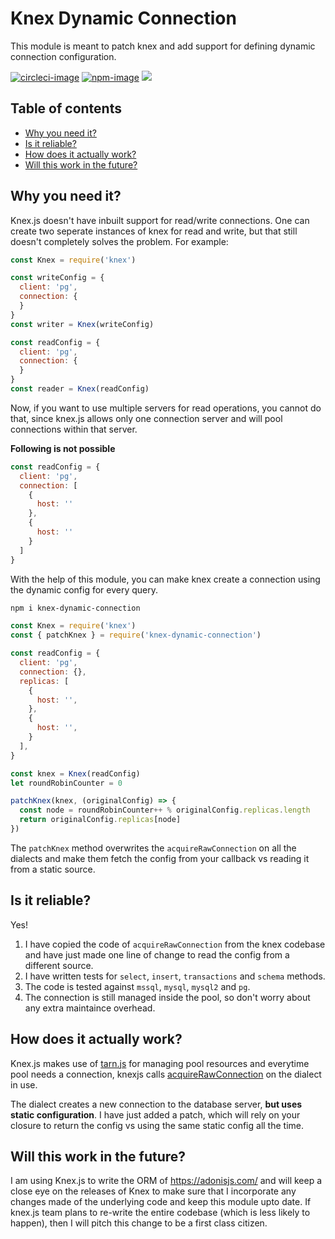 # Knex Dynamic Connection

This module is meant to patch knex and add support for defining dynamic connection configuration.

[![circleci-image]][circleci-url] [![npm-image]][npm-url] ![](https://img.shields.io/badge/Typescript-294E80.svg?style=for-the-badge&logo=typescript)

<!-- START doctoc generated TOC please keep comment here to allow auto update -->
<!-- DON'T EDIT THIS SECTION, INSTEAD RE-RUN doctoc TO UPDATE -->
## Table of contents

- [Why you need it?](#why-you-need-it)
- [Is it reliable?](#is-it-reliable)
- [How does it actually work?](#how-does-it-actually-work)
- [Will this work in the future?](#will-this-work-in-the-future)

<!-- END doctoc generated TOC please keep comment here to allow auto update -->

## Why you need it?
Knex.js doesn't have inbuilt support for read/write connections. One can create two seperate instances of knex for read and write, but that still doesn't completely solves the problem. For example:

```js
const Knex = require('knex')

const writeConfig = {
  client: 'pg',
  connection: {
  }
}
const writer = Knex(writeConfig)

const readConfig = {
  client: 'pg',
  connection: {
  }
}
const reader = Knex(readConfig)
```

Now, if you want to use multiple servers for read operations, you cannot do that, since knex.js allows only one connection server and will pool connections within that server.

**Following is not possible**

```js
const readConfig = {
  client: 'pg',
  connection: [
    {
      host: ''
    },
    {
      host: ''
    }
  ]
}
```

With the help of this module, you can make knex create a connection using the dynamic config for every query.

```sh
npm i knex-dynamic-connection
```

```js
const Knex = require('knex')
const { patchKnex } = require('knex-dynamic-connection')

const readConfig = {
  client: 'pg',
  connection: {},
  replicas: [
    {
      host: '',
    },
    {
      host: '',
    }
  ],
}

const knex = Knex(readConfig)
let roundRobinCounter = 0

patchKnex(knex, (originalConfig) => {
  const node = roundRobinCounter++ % originalConfig.replicas.length
  return originalConfig.replicas[node]
})
```

The `patchKnex` method overwrites the `acquireRawConnection` on all the dialects and make them fetch the config from your callback vs reading it from a static source.

## Is it reliable?
Yes!

1. I have copied the code of `acquireRawConnection` from the knex codebase and have just made one line of change to read the config from a different source.
2. I have written tests for `select`, `insert`, `transactions` and `schema` methods.
3. The code is tested against `mssql`, `mysql`, `mysql2` and `pg`.
4. The connection is still managed inside the pool, so don't worry about any extra maintaince overhead.

## How does it actually work?
Knex.js makes use of [tarn.js](https://github.com/vincit/tarn.js/) for managing pool resources and everytime pool needs a connection, knexjs calls [acquireRawConnection](https://github.com/tgriesser/knex/blob/master/lib/client.js#L258) on the dialect in use.

The dialect creates a new connection to the database server, **but uses static configuration**. I have just added a patch, which will rely on your closure to return the config vs using the same static config all the time.

## Will this work in the future?
I am using Knex.js to write the ORM of https://adonisjs.com/ and will keep a close eye on the releases of Knex to make sure that I incorporate any changes made of the underlying code and keep this module upto date. If knex.js team plans to re-write the entire codebase (which is less likely to happen), then I will pitch this change to be a first class citizen.


[circleci-image]: https://img.shields.io/circleci/project/github/thetutlage/knex-dynamic-connection/master.svg?style=for-the-badge&logo=circleci
[circleci-url]: https://circleci.com/gh/thetutlage/knex-dynamic-connection "circleci"

[npm-image]: https://img.shields.io/npm/v/knex-dynamic-connection.svg?style=for-the-badge&logo=npm
[npm-url]: https://npmjs.org/package/knex-dynamic-connection "npm"
